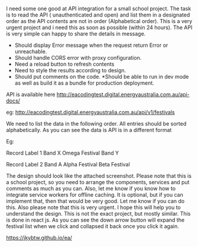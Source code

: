 I need some one good at API integration for a small school project.
The task is to read the API ( unauthenticated and open) and list them in a designated order as the API contents are not in order (Alphabetical order).
This is a very urgent project and i need this as soon as possible (within 24 hours).
The API is very simple can happy to share the details in message.

* Should display Error message when the request return Error or unreachable.
* Should handle CORS error with proxy configuration.
* Need a reload button to refresh contents
* Need to style the results according to design.
* Should put comments on the code.
*Should be able to run in dev mode as well as build it as a bundle for production deployment.

API is available here
http://eacodingtest.digital.energyaustralia.com.au/api-docs/

eg:
http://eacodingtest.digital.energyaustralia.com.au/api/v1/festivals

We need to list the data in the following order. All entries should be sorted alphabetically.
As you can see the data is API is in a different format

Eg:

Record Label 1
Band X
Omega Festival
Band Y

Record Label 2
Band A
Alpha Festival
Beta Festival

The design should look like the attached screenshot.
Please note that this is a school project, so you need to arrange the components, services and put comments as much as you can. Also, let me know if you know how to integrate service workers for offline caching. It is optional, but if you can implement that, then that would be very good. Let me know if you can do this. Also please note that this is very urgent.
I hope this will help you to understand the design.
This is not the exact project, but mostly similar.
This is done in react js. As you can see the down arrow button will expand the festival list when we click and collapsed it back once you click it again.

https://jkybtw.github.io/ea/


